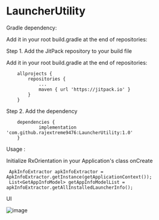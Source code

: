 # LauncherUtility

Gradle dependency:

Add it in your root build.gradle at the end of repositories:

Step 1. Add the JitPack repository to your build file

Add it in your root build.gradle at the end of repositories:
```
	allprojects {
		repositories {
			...
			maven { url 'https://jitpack.io' }
		}
	}
```

Step 2. Add the dependency
```
	dependencies {
	        implementation 'com.github.rajextreme9476:LauncherUtility:1.0'
	}
  ```
  
  Usage :

Initialize RxOrientation in your Application's class onCreate

```
 ApkInfoExtractor apkInfoExtractor = ApkInfoExtractor.getInstance(getApplicationContext());
 List<GetAppInfoModel> getAppInfoModelList = apkInfoExtractor.getAllInstalledLauncherInfo();
 ```
 
 UI
 
 ![image](https://firebasestorage.googleapis.com/v0/b/rx0353.appspot.com/o/Screenshot_20210523-230007.jpg?alt=media&token=96290448-8070-4087-9d1f-0ba1d234317e)

 
 
 
